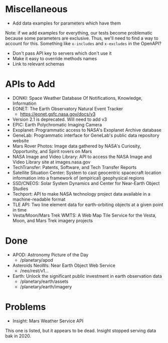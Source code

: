 # Miscellaneous

* Add data examples for parameters which have them

Note: if we add examples for everything, our tests become problematic because
some parameters are exclusive. Thus, we'll need to find a way to account for
this. Something like `x-includes` and `x-excludes` in the OpenAPI?

* Don't pass API key to servers which don't use it
* Make it easy to override methods names
* Link to relevant schemas

# APIs to Add

* DONKI: Space Weather Database Of Notifications, Knowledge, Information
* EONET: The Earth Observatory Natural Event Tracker
    *	https://eonet.gsfc.nasa.gov/docs/v3
* 	Version 2.1 is deprecated. Will need to add v3
* EPIC: Earth Polychromatic Imaging Camera
* Exoplanet: Programmatic access to NASA's Exoplanet Archive database
* GeneLab: Programmatic interface for GeneLab's public data repository website
* Mars Rover Photos: Image data gathered by NASA's Curiosity, Opportunity, and Spirit rovers on Mars
* NASA Image and Video Library: API to access the NASA Image and Video Library site at images.nasa.gov
* TechTransfer: Patents, Software, and Tech Transfer Reports
* Satellite Situation Center: System to cast geocentric spacecraft location information into a framework of (empirical) geophysical regions
* SSD/CNEOS: Solar System Dynamics and Center for Near-Earth Object Studies
* Techport: API to make NASA technology project data available in a machine-readable format
* TLE API: Two line element data for earth-orbiting objects at a given point in time
* Vesta/Moon/Mars Trek WMTS: A Web Map Tile Service for the Vesta, Moon, and Mars Trek imagery projects

# Done

* APOD: Astronomy Picture of the Day
	* /planetary/apod
* Asteroids NeoWs: Near Earth Object Web Service
	* /neo/rest/v1...
* Earth: Unlock the significant public investment in earth observation data
	* /planetary/earth/assets
	* /planetary/earth/imagery

# Problems

* Insight: Mars Weather Service API

This one is listed, but it appears to be dead. Insight stopped serving data
bak in 2020.

